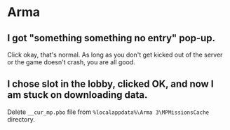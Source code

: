 # Arma

## I got "something something no entry" pop-up.

Click okay, that's normal. As long as you don't get kicked out of the server or the game doesn't crash, you are all good.

## I chose slot in the lobby, clicked OK, and now I am stuck on downloading data.

Delete `__cur_mp.pbo` file from `%localappdata%\Arma 3\MPMissionsCache` directory.
